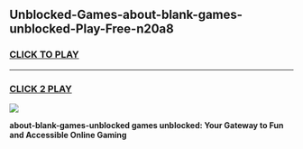 
## Unblocked-Games-about-blank-games-unblocked-Play-Free-n20a8
<h3>
<a href="https://premium76.site?title=about-blank-games-unblocked&ref=10A">CLICK TO PLAY</a></h3>
<hr>

<h3>
<a href="https://premium76.site?title=about-blank-games-unblocked&ref=10A">CLICK 2 PLAY</a>
  
</h3>

<a href="https://premium76.site?title=about-blank-games-unblocked&ref=10A"><img src="https://clearcache.store/games.png"></a>


**about-blank-games-unblocked games unblocked: Your Gateway to Fun and Accessible Online Gaming**
